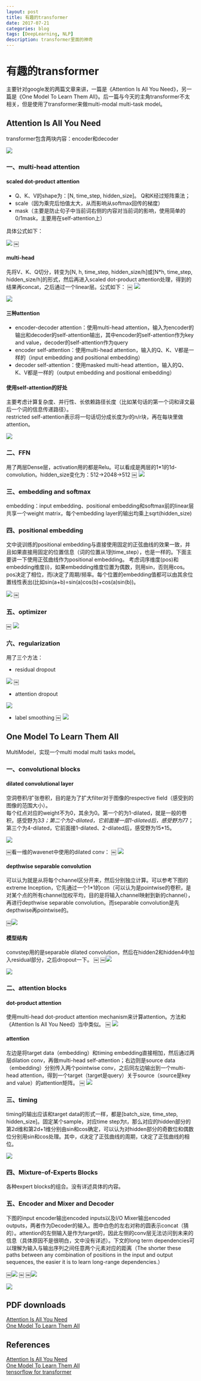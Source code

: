 ```yaml
--- 
layout: post 
title: 有趣的transformer 
date: 2017-07-21 
categories: blog 
tags: [DeepLearning, NLP] 
description: transformer里面的神奇 
--- 
```


# 有趣的transformer

主要针对google发的两篇文章来讲，一篇是《Attention Is All You Need》，另一篇是《One Model To Learn Them All》。后一篇与今天的主角transformer不太相关，但是使用了transformer来做multi-modal multi-task model。

## Attention Is All You Need

transformer包含两块内容：encoder和decoder

![](http://bloglxm.oss-cn-beijing.aliyuncs.com/transformer-Pasted%20Graphic.png)

### 一、multi-head attention

#### scaled dot-product attention

* Q、K、V的shape为：[N, time_step, hidden_size]。
Q和K经过矩阵乘法；
* scale（因为乘完后怕值太大，从而影响从softmax回传的梯度）
* mask（主要是防止句子中当前词右侧的内容对当前词的影响，使用简单的0/1mask，主要用在self-attention上）

具体公式如下：

![](http://bloglxm.oss-cn-beijing.aliyuncs.com/transformer-Pasted%20Graphic1.png)
￼
#### multi-head

先将V、K、Q切分，转变为[N, h, time_step, hidden_size/h]或[N*h, time_step, hidden_size/h]的形式，然后再进入scaled dot-product attention处理，得到的结果再concat，之后通过一个linear层。公式如下：
￼
![](http://bloglxm.oss-cn-beijing.aliyuncs.com/transformer-Pasted%20Graphic2.png)

![](http://bloglxm.oss-cn-beijing.aliyuncs.com/transformer-Pasted%20Graphic3.png)

#### 三种attention

* encoder-decoder attention：使用multi-head attention，输入为encoder的输出和decoder的self-attention输出，其中encoder的self-attention作为key and value，decoder的self-attention作为query
* encoder self-attention：使用multi-head attention，输入的Q、K、V都是一样的（input embedding and positional embedding）
* decoder self-attention：使用masked multi-head attention，输入的Q、K、V都是一样的（output embedding and positional embedding）

#### 使用self-attention的好处

主要考虑计算复杂度、并行性、长依赖路径长度（比如某句话的第一个词和译文最后一个词的信息传递路径）。  
restricted self-attention表示将一句话切分成长度为r的n/r块，再在每块里做attention。

![](http://bloglxm.oss-cn-beijing.aliyuncs.com/transformer-Pasted%20Graphic4.png)

### 二、FFN

用了两层Dense层，activation用的都是Relu。可以看成是两层的1*1的1d-convolution。hidden_size变化为：512->2048->512
￼
![](http://bloglxm.oss-cn-beijing.aliyuncs.com/transformer-Pasted%20Graphic5.png)

### 三、embedding and softmax

embedding：input embedding、positional embedding和softmax前的linear层共享一个weight matrix，每个embedding layer的输出均乘上sqrt(hidden_size)

### 四、positional embedding

文中说训练的positional embedding与直接使用固定的正弦曲线的效果一致，并且如果直接用固定的位置信息（词的位置从1到time_step），也是一样的。下面主要讲一下使用正弦曲线作为positional embedding。
考虑词序维度(pos)和embedding维度(i)，如果embedding维度位置为偶数，则用sin，否则用cos。pos决定了相位，而i决定了周期/频率。每个位置的embedding值都可以由其余位置线性表出(比如sin(a+b)=sin(a)cos(b)+cos(a)sin(b))。

![](http://bloglxm.oss-cn-beijing.aliyuncs.com/transformer-Pasted%20Graphic6.png)
￼
### 五、optimizer
￼
![](http://bloglxm.oss-cn-beijing.aliyuncs.com/transformer-Pasted%20Graphic7.png)

### 六、regularization 

用了三个方法：  

* residual dropout

![](http://bloglxm.oss-cn-beijing.aliyuncs.com/transformer-Pasted%20Graphic8.png)
￼

* attention dropout

![](http://bloglxm.oss-cn-beijing.aliyuncs.com/transformer-Pasted%20Graphic9.png)

* label smoothing
￼
![](http://bloglxm.oss-cn-beijing.aliyuncs.com/transformer-Pasted%20Graphic10.png)


## One Model To Learn Them All 


MultiModel，实现一个multi modal multi tasks model。

### 一、convolutional blocks

#### dilated convolutional layer

空洞卷积/扩张卷积，目的是为了扩大filter对于图像的respective field（感受到的图像的范围大小）。  
每个红点对应的weight不为0，其余为0。第一个的为1-dilated，就是一般的卷积，感受野为3*3；第二个为2-dilated，它前面接一层1-dilated后，感受野为7*7；第三个为4-dilated，它前面接1-dilated、2-dilated后，感受野为15*15。  

![](http://bloglxm.oss-cn-beijing.aliyuncs.com/transformer-multimodal-Pasted%20Graphic.png)

￼看一维的wavenet中使用的dilated conv：
￼
![](http://bloglxm.oss-cn-beijing.aliyuncs.com/transformer-multimodal-Pasted%20Graphic1.png)

#### depthwise separable convolution 

可以认为就是从将每个channel区分开来，然后分别独立计算。可以参考下图的extreme Inception，它先通过一个1*1的con（可以认为是pointwise的卷积，是对某个点的所有channel加权平均，目的是将输入channel映射到新的channel），再进行depthwise separable convolution。而separable convolution是先depthwise再pointwise的。

￼![](http://bloglxm.oss-cn-beijing.aliyuncs.com/transformer-multimodal-Pasted%20Graphic2.png)


#### 模型结构

convstep用的是separable dilated convolution，然后在hidden2和hidden4中加入residual部分，之后dropout一下。
￼
￼![](http://bloglxm.oss-cn-beijing.aliyuncs.com/transformer-multimodal-Pasted%20Graphic3.png)

![](http://bloglxm.oss-cn-beijing.aliyuncs.com/transformer-multimodal-Pasted%20Graphic4.png)

### 二、attention blocks

#### dot-product attention

使用multi-head dot-product attention mechanism来计算attention。方法和《Attention Is All You Need》当中类似。
￼
![](http://bloglxm.oss-cn-beijing.aliyuncs.com/transformer-multimodal-Pasted%20Graphic5.png)

#### attention

左边是将target data（embedding）和timing embedding直接相加，然后通过两层dilation conv，再做multi-head self-attention；右边则是source data（embedding）分别传入两个pointwise conv，之后同左边输出到一个multi-head attention，得到一个target（target是query）关于source（source是key and value）的attention矩阵。
￼
![](http://bloglxm.oss-cn-beijing.aliyuncs.com/transformer-multimodal-Pasted%20Graphic6.png)

### 三、timing

timing的输出应该和target data的形式一样，都是[batch_size, time_step,  hidden_size]。固定某个sample，对应time step为t，那么对应的hidden部分的第2d维和第2d+1维分别由sin和cos确定，可以认为对hidden部分的奇数位和偶数位分别用sin和cos处理。其中，d决定了正弦曲线的周期，t决定了正弦曲线的相位。

![](http://bloglxm.oss-cn-beijing.aliyuncs.com/transformer-multimodal-Pasted%20Graphic7.png)

### 四、Mixture-of-Experts Blocks 

各种expert blocks的组合。没有详述具体的内容。

### 五、Encoder and Mixer and Decoder

下图的input encoder输出encoded inputs以及I/O Mixer输出encoded outputs，两者作为Decoder的输入。图中白色的左右对称的圆表示concat（猜的）。attention的左侧输入是作为target的，因此左侧的conv层无法访问到未来的信息（具体原因不是很明白，文中没有详述）。下文的long term dependencies可以理解为输入与输出序列之间任意两个元素对应的距离（The shorter these paths between any combination of positions in the input and output sequences, the easier it is to learn long-range dependencies.）

￼![](http://bloglxm.oss-cn-beijing.aliyuncs.com/transformer-multimodal-Pasted%20Graphic8.png)
￼
￼![](http://bloglxm.oss-cn-beijing.aliyuncs.com/transformer-multimodal-Pasted%20Graphic9.png)

![](http://bloglxm.oss-cn-beijing.aliyuncs.com/transformer-multimodal-Pasted%20Graphic10.png)

## PDF downloads

[Attention Is All You Need](http://bloglxm.oss-cn-beijing.aliyuncs.com/transformer-Attention%20Is%20All%20You%20Need.pdf)  
[One Model To Learn Them All](http://bloglxm.oss-cn-beijing.aliyuncs.com/transformer-One%20Model%20To%20Learn%20Them%20All.pdf)

## References

[Attention Is All You Need](https://arxiv.org/pdf/1706.03762.pdf)  
[One Model To Learn Them All](https://arxiv.org/pdf/1706.05137.pdf)  
[tensorflow for transformer](https://github.com/Kyubyong/transformer)
